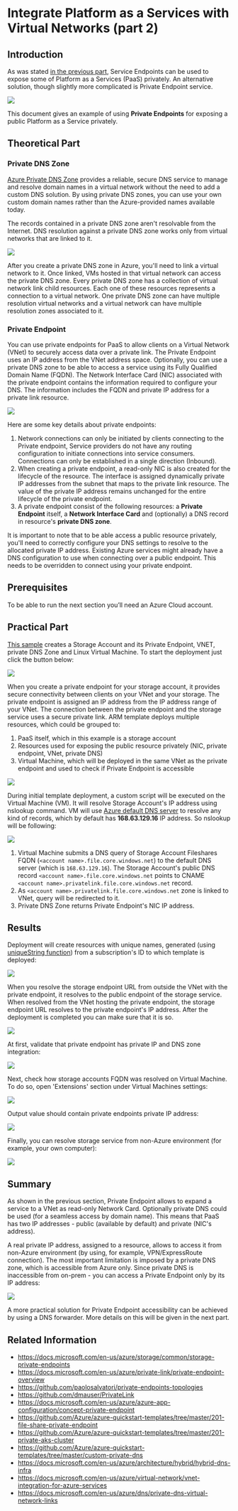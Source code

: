 # Integrate Platform as a Services with Virtual Networks (part 2)
## Introduction

As was stated [in the previous part](/paas-vnet-00/README.md), Service Endpoints can be used to expose some of Platform as a Services (PaaS) privately. An alternative solution, though slightly more complicated is Private Endpoint service. 

![](/images/network/paas_vnet_logo.png)

This document gives an example of using **Private Endpoints** for exposing a public Platform as a Service privately.

## Theoretical Part


### Private DNS Zone

[Azure Private DNS Zone](https://docs.microsoft.com/en-us/azure/dns/private-dns-overview) provides a reliable, secure DNS service to manage and resolve domain names in a virtual network without the need to add a custom DNS solution. By using private DNS zones, you can use your own custom domain names rather than the Azure-provided names available today.

The records contained in a private DNS zone aren't resolvable from the Internet. DNS resolution against a private DNS zone works only from virtual networks that are linked to it.

![](/images/network/priv_dns_vnet_link.png)

After you create a private DNS zone in Azure, you'll need to link a virtual network to it. Once linked, VMs hosted in that virtual network can access the private DNS zone. Every private DNS zone has a collection of virtual network link child resources. Each one of these resources represents a connection to a virtual network. One private DNS zone can have multiple resolution virtual networks and a virtual network can have multiple resolution zones associated to it.

### Private Endpoint

You can use private endpoints for PaaS to allow clients on a Virtual Network (VNet) to securely access data over a private link. The Private Endpoint uses an IP address from the VNet address space. Optionally, you can use a private DNS zone to be able to access a service using its Fully Qualified Domain Name (FQDN). The Network Interface Card (NIC) associated with the private endpoint contains the information required to configure your DNS. The information includes the FQDN and private IP address for a private link resource.

![](/images/network/priv_end_struct.png)

Here are some key details about private endpoints:
1. Network connections can only be initiated by clients connecting to the Private endpoint, Service providers do not have any routing configuration to initiate connections into service consumers. Connections can only be established in a single direction (Inbound).
2. When creating a private endpoint, a read-only NIC is also created for the lifecycle of the resource. The interface is assigned dynamically private IP addresses from the subnet that maps to the private link resource. The value of the private IP address remains unchanged for the entire lifecycle of the private endpoint.
3. A private endpoint consist of the following resources: a **Private Endpoint** itself, a **Network Interface Card** and (optionally) a DNS record in resource's **private DNS zone**.

It is important to note that to be able access a public resource privately, you'll need to correctly configure your DNS settings to resolve to the allocated private IP address. Existing Azure services might already have a DNS configuration to use when connecting over a public endpoint. This needs to be overridden to connect using your private endpoint.


## Prerequisites

To be able to run the next section you’ll need an Azure Cloud account.

## Practical Part

[This sample](https://github.com/groovy-sky/azure-coredns/blob/master/azure/private-endpoints/azuredeploy.json) creates a Storage Account and its Private Endpoint, VNET, private DNS Zone and Linux Virtual Machine. To start the deployment just click the button below:

<a href="https://portal.azure.com/#create/Microsoft.Template/uri/https%3A%2F%2Fraw.githubusercontent.com%2Fgroovy-sky%2Fazure-coredns%2Fmaster%2Fazure%2Fprivate-endpoints%2Fazuredeploy.json" target="_blank"> <img src="https://raw.githubusercontent.com/Azure/azure-quickstart-templates/master/1-CONTRIBUTION-GUIDE/images/deploytoazure.png"/> </a>

 When you create a private endpoint for your storage account, it provides secure connectivity between clients on your VNet and your storage. The private endpoint is assigned an IP address from the IP address range of your VNet. The connection between the private endpoint and the storage service uses a secure private link. ARM template deploys multiple resources, which could be grouped to:

1. PaaS itself, which in this example is a storage account
2. Resources used for exposing the public resource privately (NIC, private endpoint, VNet, private DNS)
3. Virtual Machine, which will be deployed in the same VNet as the private endpoint and used to check if Private Endpoint is accessible

![](/images/network/priv_end_arch_00.png)

During initial template deployment, a custom script will be executed on the Virtual Machine (VM). It will resolve Storage Account's IP address using nslookup command. VM will use [Azure default DNS server](https://docs.microsoft.com/en-us/azure/virtual-network/what-is-ip-address-168-63-129-16) to resolve any kind of records, which by default has **168.63.129.16** IP address. So nslookup will be following:

![](/images/network/priv_end_arch_01.png)

1. Virtual Machine submits a DNS query of Storage Account Fileshares FQDN (`<account name>.file.core.windows.net`) to the default DNS server (which is `168.63.129.16`). The Storage Account's public DNS record `<account name>.file.core.windows.net` points to CNAME `<account name>.privatelink.file.core.windows.net` record.
2. As `<account name>.privatelink.file.core.windows.net` zone is linked to VNet, query will be redirected to it.
3. Private DNS Zone returns Private Endpoint's NIC IP address.

## Results

Deployment will create resources with unique names, generated (using [uniqueString function](https://docs.microsoft.com/en-us/azure/azure-resource-manager/templates/template-functions-string#uniquestring)) from a subscription's ID to which template is deployed:

![](/images/network/priv_end_res_grp_00.png)

When you resolve the storage endpoint URL from outside the VNet with the private endpoint, it resolves to the public endpoint of the storage service. When resolved from the VNet hosting the private endpoint, the storage endpoint URL resolves to the private endpoint's IP address. After the deployment is completed you can make sure that it is so.

![](/images/network/strg_acc_access_w_priv_end_and_wo.png)

At first, validate that private endpoint has private IP and DNS zone integration:

![](/images/network/priv_end_dns_zone_00.png)

Next, check how storage accounts FQDN was resolved on Virtual Machine. To do so, open 'Extensions' section under Virtual Machines settings: 

![](/images/network/priv_end_vm_cust_ext_00.png)

Output value should contain private endpoints private IP address: 

![](/images/network/priv_end_vm_cust_ext_01.png)

Finally, you can resolve storage service from non-Azure environment (for example, your own computer):

![](/images/network/priv_end_res_resolv_pub.png)

## Summary

As shown in the previous section, Private Endpoint allows to expand a service to a VNet as read-only Network Card. Optionally private DNS could be used (for a seamless access by domain name). This means that PaaS has two IP addresses - public (available by default) and private (NIC's address). 

A real private IP address, assigned to a resource, allows to access it from non-Azure environment (by using, for example, VPN/ExpressRoute connection). The most important limitation is imposed by a private DNS zone, which is accessible from Azure only. Since private DNS is inaccessible from on-prem - you can access a Private Endpoint only by its IP address:

![](/images/network/priv_end_acc_from_on_prem_struct.png)

A more practical solution for Private Endpoint accessibility can be achieved by using a DNS forwarder. More details on this will be given in the next part. 

## Related Information
* https://docs.microsoft.com/en-us/azure/storage/common/storage-private-endpoints
* https://docs.microsoft.com/en-us/azure/private-link/private-endpoint-overview
* https://github.com/paolosalvatori/private-endpoints-topologies
* https://github.com/dmauser/PrivateLink
* https://docs.microsoft.com/en-us/azure/azure-app-configuration/concept-private-endpoint
* https://github.com/Azure/azure-quickstart-templates/tree/master/201-file-share-private-endpoint
* https://github.com/Azure/azure-quickstart-templates/tree/master/201-private-aks-cluster
* https://github.com/Azure/azure-quickstart-templates/tree/master/custom-private-dns
* https://docs.microsoft.com/en-us/azure/architecture/hybrid/hybrid-dns-infra
* https://docs.microsoft.com/en-us/azure/virtual-network/vnet-integration-for-azure-services
* https://docs.microsoft.com/en-us/azure/dns/private-dns-virtual-network-links
